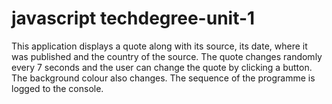 # javascript techdegree-unit-1

 This application displays a quote along with its source, its date, where it was published and the country of the source.
 The quote changes randomly every 7 seconds and the user can change the quote by clicking a button. The background colour also changes. The sequence of the programme is logged to the console.
